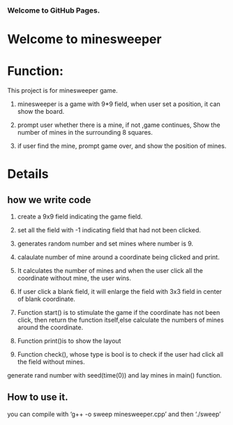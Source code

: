 ### Welcome to GitHub Pages.

# Welcome to minesweeper 
# Function:

This project is for minesweeper game.

1. minesweeper is a game with 9*9 field, when user set a position, it can show the board.

2.  prompt user whether there is a mine, if not ,game continues, Show the number of mines in the surrounding 8 squares.

3. if user find the mine, prompt game over, and show the position of mines. 

# Details 
## how we write code 
1. create a 9x9 field indicating the game field.

2. set all the field with -1 indicating field that had not been clicked.

3. generates random number and set mines where number is 9.

4. calaulate number of mine around a coordinate being clicked and print.

5. It calculates the number of mines and when the user click all the coordinate without mine, the user wins.

6. If user click a blank field, it will enlarge the field with 3x3 field in center of blank coordinate.

7. Function start() is to stimulate the game if the coordinate has not been click, then return the function itself,else calculate the numbers of mines around the coordinate.

8. Function print()is to show the layout

9. Function check(), whose type is bool is to check if the user had click all the field without mines.

generate rand number with seed(time(0)) and lay mines in main() function.

## How to use it.

you can compile with ‘g++ -o sweep minesweeper.cpp’ and then ‘./sweep’
